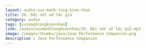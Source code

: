 ```yaml
---
layout: audio-suc-manh-long-kien-nhan
title: 29. Đôi nét về tác giả
category: audio
tags: [sucmanhlongkiennhan]
link: /audio/sucmanhlongkiennhan/29. Đôi nét về tác giả.mp3 
image: /images/thumbs/java/Java Performance Companion.png
description : Java Performance Companion 
---
```












